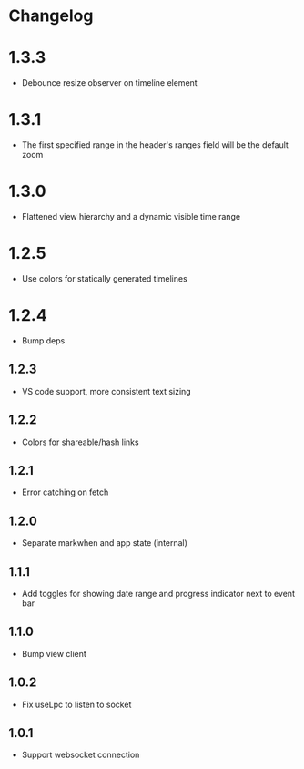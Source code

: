 # Changelog

# 1.3.3

- Debounce resize observer on timeline element

# 1.3.1

- The first specified range in the header's ranges field will be the default zoom

# 1.3.0

- Flattened view hierarchy and a dynamic visible time range

# 1.2.5

- Use colors for statically generated timelines

# 1.2.4

- Bump deps

## 1.2.3

- VS code support, more consistent text sizing

## 1.2.2

- Colors for shareable/hash links

## 1.2.1

- Error catching on fetch

## 1.2.0
- Separate markwhen and app state (internal)

## 1.1.1
- Add toggles for showing date range and progress indicator next to event bar

## 1.1.0
- Bump view client

## 1.0.2
- Fix useLpc to listen to socket

## 1.0.1
- Support websocket connection